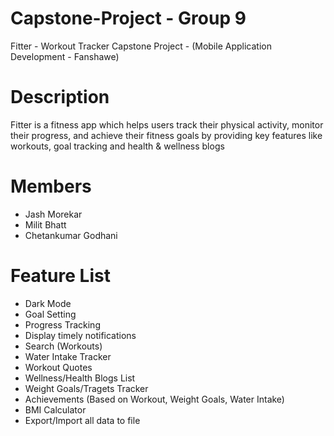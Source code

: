 # Capstone-Project - Group 9
Fitter - Workout Tracker Capstone Project - (Mobile Application Development - Fanshawe)

# Description
Fitter is a fitness app which helps users track their physical activity, monitor their progress, and achieve their fitness goals by providing key features like workouts, goal tracking and health & wellness blogs


# Members
- Jash Morekar
- Milit Bhatt
- Chetankumar Godhani

# Feature List
* Dark Mode
* Goal Setting
* Progress Tracking
* Display timely notifications
* Search (Workouts)
* Water Intake Tracker
* Workout Quotes
* Wellness/Health Blogs List
* Weight Goals/Tragets Tracker
* Achievements (Based on Workout, Weight Goals, Water Intake)
* BMI Calculator
* Export/Import all data to file